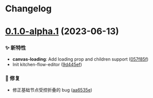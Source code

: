 # Changelog

# [0.1.0-alpha.1](https://github.com/ant-design/kitchen-flow-editor/compare/v0.0.1...v0.1.0-alpha.1) (2023-06-13)

### ✨ 新特性

- **canvas-loading**: Add loading prop and children support ([057f85f](https://github.com/ant-design/kitchen-flow-editor/commit/057f85f))
- Init kitchen-flow-editor ([9d445ef](https://github.com/ant-design/kitchen-flow-editor/commit/9d445ef))

### 🐛 修复

- 修正基础节点受控折叠的 bug ([aa6535e](https://github.com/ant-design/kitchen-flow-editor/commit/aa6535e))
